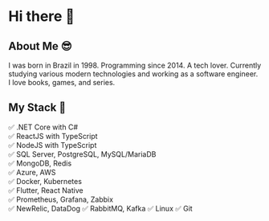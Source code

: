 # Hi there 👋

## About Me 😎
I was born in Brazil in 1998. Programming since 2014. A tech lover. Currently studying various modern technologies and working as a software engineer. I love books, games, and series.

## My Stack 🚀
✅ .NET Core with C#  
✅ ReactJS with TypeScript  
✅ NodeJS with TypeScript  
✅ SQL Server, PostgreSQL, MySQL/MariaDB  
✅ MongoDB, Redis  
✅ Azure, AWS  
✅ Docker, Kubernetes  
✅ Flutter, React Native  
✅ Prometheus, Grafana, Zabbix  
✅ NewRelic, DataDog
✅ RabbitMQ, Kafka
✅ Linux
✅ Git
